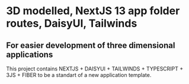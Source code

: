 # 3D modelled, NextJS 13 app folder routes, DaisyUI, Tailwinds 
## For easier development of three dimensional applications

This project contains NEXTJS + DAISYUI + TAILWINDS + TYPESCRIPT + 3JS + FIBER to be a standart of a new application template.
